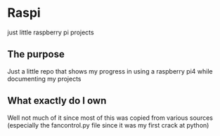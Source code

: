 # Raspi
just little raspberry pi projects

## The purpose

Just a little repo that shows my progress in using a raspberry pi4 while documenting my projects

## What exactly do I own

Well not much of it since most of this was copied from various sources (especially the fancontrol.py file since it was my first crack at python)
